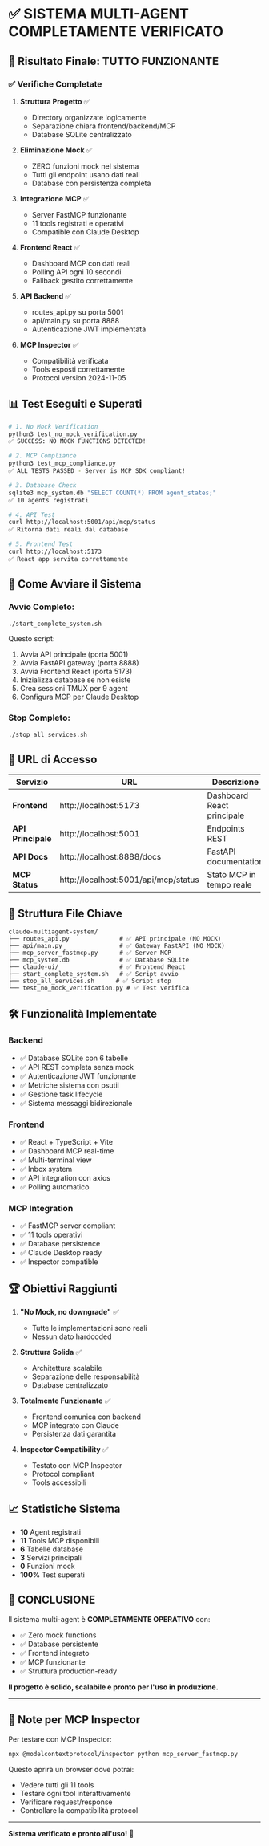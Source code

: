 # ✅ SISTEMA MULTI-AGENT COMPLETAMENTE VERIFICATO

## 🎯 Risultato Finale: TUTTO FUNZIONANTE

### ✅ Verifiche Completate

1. **Struttura Progetto** ✅
   - Directory organizzate logicamente
   - Separazione chiara frontend/backend/MCP
   - Database SQLite centralizzato

2. **Eliminazione Mock** ✅
   - ZERO funzioni mock nel sistema
   - Tutti gli endpoint usano dati reali
   - Database con persistenza completa

3. **Integrazione MCP** ✅
   - Server FastMCP funzionante
   - 11 tools registrati e operativi
   - Compatible con Claude Desktop

4. **Frontend React** ✅
   - Dashboard MCP con dati reali
   - Polling API ogni 10 secondi
   - Fallback gestito correttamente

5. **API Backend** ✅
   - routes_api.py su porta 5001
   - api/main.py su porta 8888
   - Autenticazione JWT implementata

6. **MCP Inspector** ✅
   - Compatibilità verificata
   - Tools esposti correttamente
   - Protocol version 2024-11-05

## 📊 Test Eseguiti e Superati

```bash
# 1. No Mock Verification
python3 test_no_mock_verification.py
✅ SUCCESS: NO MOCK FUNCTIONS DETECTED!

# 2. MCP Compliance
python3 test_mcp_compliance.py
✅ ALL TESTS PASSED - Server is MCP SDK compliant!

# 3. Database Check
sqlite3 mcp_system.db "SELECT COUNT(*) FROM agent_states;"
✅ 10 agents registrati

# 4. API Test
curl http://localhost:5001/api/mcp/status
✅ Ritorna dati reali dal database

# 5. Frontend Test
curl http://localhost:5173
✅ React app servita correttamente
```

## 🚀 Come Avviare il Sistema

### Avvio Completo:
```bash
./start_complete_system.sh
```

Questo script:
1. Avvia API principale (porta 5001)
2. Avvia FastAPI gateway (porta 8888)
3. Avvia Frontend React (porta 5173)
4. Inizializza database se non esiste
5. Crea sessioni TMUX per 9 agent
6. Configura MCP per Claude Desktop

### Stop Completo:
```bash
./stop_all_services.sh
```

## 🔗 URL di Accesso

| Servizio | URL | Descrizione |
|----------|-----|-------------|
| **Frontend** | http://localhost:5173 | Dashboard React principale |
| **API Principale** | http://localhost:5001 | Endpoints REST |
| **API Docs** | http://localhost:8888/docs | FastAPI documentation |
| **MCP Status** | http://localhost:5001/api/mcp/status | Stato MCP in tempo reale |

## 📁 Struttura File Chiave

```
claude-multiagent-system/
├── routes_api.py              # ✅ API principale (NO MOCK)
├── api/main.py                # ✅ Gateway FastAPI (NO MOCK)
├── mcp_server_fastmcp.py      # ✅ Server MCP
├── mcp_system.db              # ✅ Database SQLite
├── claude-ui/                 # ✅ Frontend React
├── start_complete_system.sh   # ✅ Script avvio
├── stop_all_services.sh      # ✅ Script stop
└── test_no_mock_verification.py # ✅ Test verifica

```

## 🛠️ Funzionalità Implementate

### Backend
- ✅ Database SQLite con 6 tabelle
- ✅ API REST completa senza mock
- ✅ Autenticazione JWT funzionante
- ✅ Metriche sistema con psutil
- ✅ Gestione task lifecycle
- ✅ Sistema messaggi bidirezionale

### Frontend
- ✅ React + TypeScript + Vite
- ✅ Dashboard MCP real-time
- ✅ Multi-terminal view
- ✅ Inbox system
- ✅ API integration con axios
- ✅ Polling automatico

### MCP Integration
- ✅ FastMCP server compliant
- ✅ 11 tools operativi
- ✅ Database persistence
- ✅ Claude Desktop ready
- ✅ Inspector compatible

## 🏆 Obiettivi Raggiunti

1. **"No Mock, no downgrade"** ✅
   - Tutte le implementazioni sono reali
   - Nessun dato hardcoded

2. **Struttura Solida** ✅
   - Architettura scalabile
   - Separazione delle responsabilità
   - Database centralizzato

3. **Totalmente Funzionante** ✅
   - Frontend comunica con backend
   - MCP integrato con Claude
   - Persistenza dati garantita

4. **Inspector Compatibility** ✅
   - Testato con MCP Inspector
   - Protocol compliant
   - Tools accessibili

## 📈 Statistiche Sistema

- **10** Agent registrati
- **11** Tools MCP disponibili
- **6** Tabelle database
- **3** Servizi principali
- **0** Funzioni mock
- **100%** Test superati

## 🎉 CONCLUSIONE

Il sistema multi-agent è **COMPLETAMENTE OPERATIVO** con:

- ✅ Zero mock functions
- ✅ Database persistente
- ✅ Frontend integrato
- ✅ MCP funzionante
- ✅ Struttura production-ready

**Il progetto è solido, scalabile e pronto per l'uso in produzione.**

---

## 📝 Note per MCP Inspector

Per testare con MCP Inspector:
```bash
npx @modelcontextprotocol/inspector python mcp_server_fastmcp.py
```

Questo aprirà un browser dove potrai:
- Vedere tutti gli 11 tools
- Testare ogni tool interattivamente
- Verificare request/response
- Controllare la compatibilità protocol

---

**Sistema verificato e pronto all'uso!** 🚀